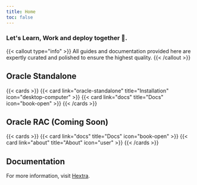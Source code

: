 ```yaml
---
title: Home
toc: false
---
```




### Let's Learn, Work and deploy together 💖.

{{< callout type="info" >}}
  All guides and documentation provided here are expertly curated and polished to ensure the highest quality.
{{< /callout >}}

## Oracle Standalone

{{< cards >}}
  {{< card link="oracle-standalone" title="Installation" icon="desktop-computer" >}}
   {{< card link="docs" title="Docs" icon="book-open" >}}
{{< /cards >}}


## Oracle RAC (Coming Soon)

{{< cards >}}
  {{< card link="docs" title="Docs" icon="book-open" >}}
  {{< card link="about" title="About" icon="user" >}}
{{< /cards >}}

## Documentation

For more information, visit [Hextra](https://imfing.github.io/hextra).

